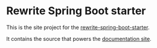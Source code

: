 # Rewrite Spring Boot starter

This is the site project for the [rewrite-spring-boot-starter](https://github.com/jpmsilva/rewrite-spring-boot-starter).

It contains the source that powers the [documentation site](https://jpmsilva.github.io/rewrite-spring-boot-starter-site/).
